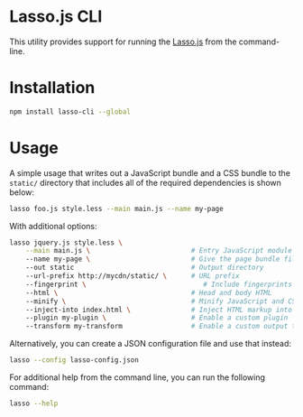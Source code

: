 Lasso.js CLI
========================================

This utility provides support for running the [Lasso.js](https://github.com/lasso-js/lasso) from the command-line.

# Installation

```bash
npm install lasso-cli --global
```

# Usage

A simple usage that writes out a JavaScript bundle and a CSS bundle to the `static/` directory that includes all of the required dependencies is shown below:

```bash
lasso foo.js style.less --main main.js --name my-page
```

With additional options:
```bash
lasso jquery.js style.less \
    --main main.js \                         # Entry JavaScript module for the browser
    --name my-page \                         # Give the page bundle files a name
    --out static                             # Output directory
    --url-prefix http://mycdn/static/ \      # URL prefix
    --fingerprint \                             # Include fingerprints
    --html \                                 # Head and body HTML
    --minify \                               # Minify JavaScript and CSS
    --inject-into index.html \               # Inject HTML markup into a static HTML file
    --plugin my-plugin \                     # Enable a custom plugin
    --transform my-transform                 # Enable a custom output transform
```

Alternatively, you can create a JSON configuration file and use that instead:

```bash
lasso --config lasso-config.json
```

For additional help from the command line, you can run the following command:

```bash
lasso --help
```
